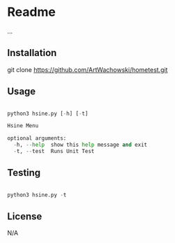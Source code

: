# Readme

... 

## Installation

git clone https://github.com/ArtWachowski/hometest.git

## Usage

```python

python3 hsine.py [-h] [-t]

Hsine Menu

optional arguments:
  -h, --help  show this help message and exit
  -t, --test  Runs Unit Test

```

## Testing 

```python

python3 hsine.py -t 

```

## License

N/A
